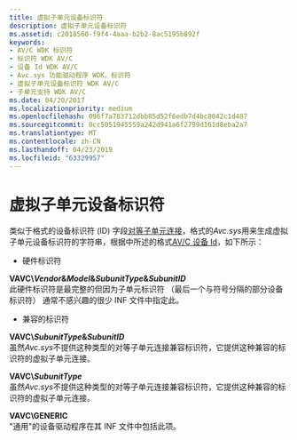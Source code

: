 ```yaml
---
title: 虚拟子单元设备标识符
description: 虚拟子单元设备标识符
ms.assetid: c2018560-f9f4-4aaa-b2b2-8ac5195b892f
keywords:
- AV/C WDK 标识符
- 标识符 WDK AV/C
- 设备 Id WDK AV/C
- Avc.sys 功能驱动程序 WDK，标识符
- 虚拟子单元设备标识符 WDK AV/C
- 子单元支持 WDK AV/C
ms.date: 04/20/2017
ms.localizationpriority: medium
ms.openlocfilehash: 096f7a783712dbb85d52f6edb7d4bc8042c1d487
ms.sourcegitcommit: 0cc5051945559a242d941a6f2799d161d8eba2a7
ms.translationtype: MT
ms.contentlocale: zh-CN
ms.lasthandoff: 04/23/2019
ms.locfileid: "63329957"
---
```

# <a name="virtual-subunit-device-identifiers"></a>虚拟子单元设备标识符


类似于格式的设备标识符 (ID) 字段[对等子单元连接](peer-subunit-device-identifiers.md)，格式的*Avc.sys*用来生成虚拟子单元设备标识符的字符串，根据中所述的格式[AV/C 设备 Id](av-c-device-identifiers.md)，如下所示：

-   硬件标识符

<a href="" id="vavc-vendor-model-subunittype-subunitid"></a>**VAVC\\*Vendor*&*Model*&*SubunitType*&*SubunitID***  
此硬件标识符是最完整的但因为子单元标识符 （最后一个与符号分隔的部分设备标识符） 通常不感兴趣的很少 INF 文件中指定此。

-   兼容的标识符

<a href="" id="vavc-subunittype-subunitid"></a>**VAVC\\*SubunitType*&*SubunitID***  
虽然*Avc.sys*不提供这种类型的对等子单元连接兼容标识符，它提供这种兼容的标识符的虚拟子单元连接。

<a href="" id="vavc-subunittype"></a>**VAVC\\*SubunitType***  
虽然*Avc.sys*不提供这种类型的对等子单元连接兼容标识符，它提供这种兼容的标识符的虚拟子单元连接。

<a href="" id="vavc-generic"></a>**VAVC\\GENERIC**  
"通用"的设备驱动程序在其 INF 文件中包括此项。

 

 




